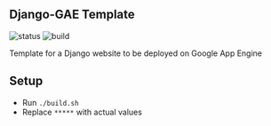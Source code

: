 ## Django-GAE Template

![status](http://b.repl.ca/v1/status-completed-red.png "status") 
![build](http://b.repl.ca/v1/build-passing-brightgreen.png "build")  

Template for a Django website to be deployed on Google App Engine


## Setup
* Run `./build.sh`
* Replace `*****` with actual values
